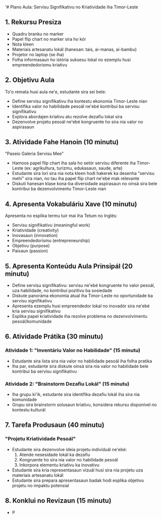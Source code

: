 '# Plano Aula: Servisu Signifikativu no Kriatividade iha Timor-Leste

## 1. Rekursu Presiza

- Quadru branku no marker
- Papel flip chart no marker sira ho kór
- Nota kleen
- Materiais artesanatu lokál (hanesan: tais, ai-manas, ai-bambu)
- Projetor no laptop (se iha)
- Folha informasaun ho istória suksesu lokal no ezemplu husi empreendedorismu kriativu

## 2. Objetivu Aula

To'o remata husi aula ne'e, estudante sira sei bele:
- Define servisu signifikativu iha kontestu ekonomia Timor-Leste nian
- Identifika valor no habilidade pesoál ne'ebé kontribui ba servisu signifikativu
- Explora abordajen kriativu atu rezolve dezafiu lokal sira
- Dezenvolve projetu pesoál ne'ebé kongruente ho sira nia valor no aspirasaun

## 3. Atividade Fahe Hanoin (10 minutu)

"Paseio Galeria Servisu Mee"
- Hamoos papel flip chart iha sala ho setór servisu diferente iha Timor-Leste (ex: agrikultura, turizmu, edukasaun, saude, arte)
- Estudante sira lori sira nia nota kleen hodi hakerek ka desenha "servisu mehi" sira nian, no tau iha papel flip chart ne'ebé mak relevante
- Diskuti hanesan klase kona-ba diversidade aspirasaun no oinsá sira bele kontribui ba dezenvolvimentu Timor-Leste nian

## 4. Apresenta Vokabuláriu Xave (10 minutu)

Apresenta no esplika termu tuir mai iha Tetum no Inglés:
- Servisu signifikativu (meaningful work)
- Kriatividade (creativity)
- Inovasaun (innovation)
- Empreendedorismu (entrepreneurship)
- Objetivu (purpose)
- Paixaun (passion)

## 5. Apresenta Konteúdu Aula Prinsipál (20 minutu)

- Define servisu signifikativu: servisu ne'ebé kongruente ho valor pesoál, uza habilidade, no kontribui pozitivu ba sosiedade
- Diskute panoráma ekonomia atual iha Timor-Leste no oportunidade ba servisu signifikativu
- Apresenta ezemplu husi empreendedor lokal no inovadór sira ne'ebé kria servisu signifikativu
- Esplika papel kriatividade iha rezolve problema no dezenvolvimentu pesoál/komunidade

## 6. Atividade Prátika (30 minutu)

### Atividade 1: "Inventáriu Valor no Habilidade" (15 minutu)
- Estudante sira lista sira nia valor no habilidade pesoál iha folha pratika
- Iha par, estudante sira diskute oinsá sira nia valor no habilidade bele kontribui ba servisu signifikativu

### Atividade 2: "Brainstorm Dezafiu Lokál" (15 minutu)
- Iha grupu ki'ik, estudante sira identifika dezafiu lokál iha sira nia komunidade
- Grupu sira brainstorm solusaun kriativu, konsidera rekursu disponível no kontestu kulturál

## 7. Tarefa Produsaun (40 minutu)

### "Projetu Kriatividade Pesoál"
- Estudante sira dezenvolve ideia projetu individuál ne'ebé:
  1. Atende nesesidade lokál ka dezafiu
  2. Kongruente ho sira nia valor no habilidade pesoál
  3. Inkorpora elementu kriativu ka inovativu
- Estudante sira kria representasaun vizuál husi sira nia projetu uza materiais artesanatu lokál
- Estudante sira prepara apresentasaun badak hodi esplika objetivu projetu no impaktu potensial

## 8. Konklui no Revizaun (15 minutu)

- P